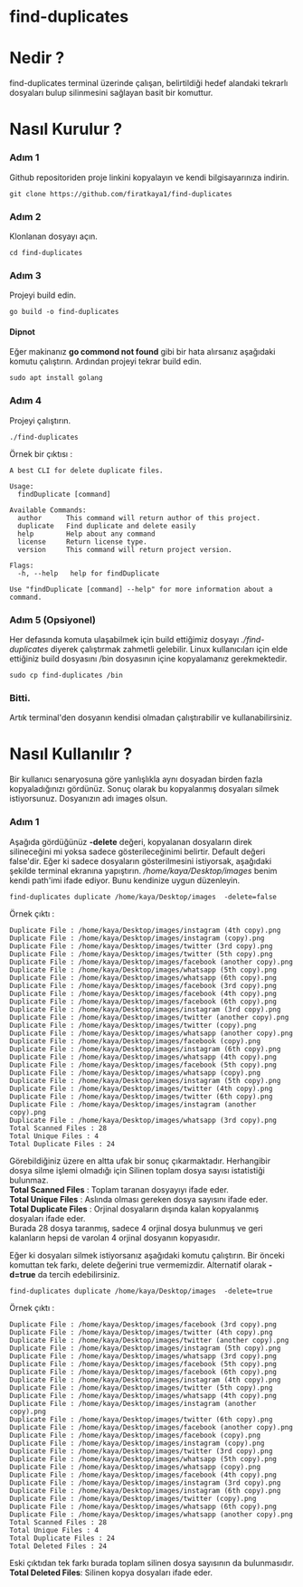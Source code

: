 # find-duplicates
# Nedir ? 
find-duplicates terminal üzerinde çalışan, belirtildiği hedef alandaki tekrarlı dosyaları bulup silinmesini sağlayan basit bir komuttur. 

# Nasıl Kurulur ?

### Adım 1
Github repositoriden proje linkini kopyalayın ve kendi bilgisayarınıza indirin.  
```
git clone https://github.com/firatkaya1/find-duplicates
```
### Adım 2

Klonlanan dosyayı açın. 
```
cd find-duplicates
```
### Adım 3 
Projeyi build edin.
```
go build -o find-duplicates
```
#### Dipnot
Eğer makinanız  **go commond not found** gibi bir hata alırsanız aşağıdaki komutu çalıştırın. Ardından projeyi tekrar build edin. 
```
sudo apt install golang
```
### Adım 4 
Projeyi çalıştırın. 
```
./find-duplicates
```
Örnek bir çıktısı : 
```
A best CLI for delete duplicate files.

Usage:
  findDuplicate [command]

Available Commands:
  author      This command will return author of this project.
  duplicate   Find duplicate and delete easily
  help        Help about any command
  license     Return license type.
  version     This command will return project version.

Flags:
  -h, --help   help for findDuplicate

Use "findDuplicate [command] --help" for more information about a command.

```
### Adım 5 (Opsiyonel)
Her defasında komuta ulaşabilmek için build ettiğimiz dosyayı *./find-duplicates* diyerek çalıştırmak zahmetli gelebilir. Linux kullanıcıları için elde ettiğiniz build dosyasını /bin dosyasının içine kopyalamanız gerekmektedir.
```
sudo cp find-duplicates /bin  
```
### Bitti. 
Artık terminal'den dosyanın kendisi olmadan çalıştırabilir ve kullanabilirsiniz. 

# Nasıl Kullanılır ? 

Bir kullanıcı senaryosuna göre yanlışlıkla aynı dosyadan birden fazla kopyaladığınızı gördünüz. Sonuç olarak bu kopyalanmış dosyaları silmek istiyorsunuz. 
Dosyanızın adı images olsun. 
### Adım 1 
Aşağıda gördüğünüz **-delete** değeri, kopyalanan dosyaların direk silineceğini mi yoksa sadece gösterileceğinimi belirtir. Default değeri false'dir.
Eğer ki sadece dosyaların gösterilmesini istiyorsak, aşağıdaki şekilde terminal ekranına yapıştırın. */home/kaya/Desktop/images* benim kendi path'imi ifade ediyor.
Bunu kendinize uygun düzenleyin.
```
find-duplicates duplicate /home/kaya/Desktop/images  -delete=false
```
Örnek çıktı : 

```
Duplicate File : /home/kaya/Desktop/images/instagram (4th copy).png
Duplicate File : /home/kaya/Desktop/images/instagram (copy).png
Duplicate File : /home/kaya/Desktop/images/twitter (3rd copy).png
Duplicate File : /home/kaya/Desktop/images/twitter (5th copy).png
Duplicate File : /home/kaya/Desktop/images/facebook (another copy).png
Duplicate File : /home/kaya/Desktop/images/whatsapp (5th copy).png
Duplicate File : /home/kaya/Desktop/images/whatsapp (6th copy).png
Duplicate File : /home/kaya/Desktop/images/facebook (3rd copy).png
Duplicate File : /home/kaya/Desktop/images/facebook (4th copy).png
Duplicate File : /home/kaya/Desktop/images/facebook (6th copy).png
Duplicate File : /home/kaya/Desktop/images/instagram (3rd copy).png
Duplicate File : /home/kaya/Desktop/images/twitter (another copy).png
Duplicate File : /home/kaya/Desktop/images/twitter (copy).png
Duplicate File : /home/kaya/Desktop/images/whatsapp (another copy).png
Duplicate File : /home/kaya/Desktop/images/facebook (copy).png
Duplicate File : /home/kaya/Desktop/images/instagram (6th copy).png
Duplicate File : /home/kaya/Desktop/images/whatsapp (4th copy).png
Duplicate File : /home/kaya/Desktop/images/facebook (5th copy).png
Duplicate File : /home/kaya/Desktop/images/whatsapp (copy).png
Duplicate File : /home/kaya/Desktop/images/instagram (5th copy).png
Duplicate File : /home/kaya/Desktop/images/twitter (4th copy).png
Duplicate File : /home/kaya/Desktop/images/twitter (6th copy).png
Duplicate File : /home/kaya/Desktop/images/instagram (another copy).png
Duplicate File : /home/kaya/Desktop/images/whatsapp (3rd copy).png
Total Scanned Files : 28
Total Unique Files : 4
Total Duplicate Files : 24

```
Görebildiğiniz üzere en altta ufak bir sonuç çıkarmaktadır. Herhangibir dosya silme işlemi olmadığı için Silinen toplam dosya sayısı istatistiği bulunmaz.   
**Total Scanned Files** : Toplam taranan dosyayıyı ifade eder.   
**Total Unique Files** : Aslında olması gereken dosya sayısını ifade eder.  
**Total Duplicate Files** : Orjinal dosyaların dışında kalan kopyalanmış dosyaları ifade eder.   
Burada 28 dosya taranmış, sadece 4 orjinal dosya bulunmuş ve geri kalanların hepsi de varolan 4 orjinal dosyanın kopyasıdır.   

Eğer ki dosyaları silmek istiyorsanız aşağıdaki komutu çalıştırın. Bir önceki komuttan tek farkı, delete değerini true vermemizdir. Alternatif olarak 
**-d=true** da tercih edebilirsiniz.

```
find-duplicates duplicate /home/kaya/Desktop/images  -delete=true

```
Örnek çıktı : 
```
Duplicate File : /home/kaya/Desktop/images/facebook (3rd copy).png
Duplicate File : /home/kaya/Desktop/images/twitter (4th copy).png
Duplicate File : /home/kaya/Desktop/images/twitter (another copy).png
Duplicate File : /home/kaya/Desktop/images/instagram (5th copy).png
Duplicate File : /home/kaya/Desktop/images/whatsapp (3rd copy).png
Duplicate File : /home/kaya/Desktop/images/facebook (5th copy).png
Duplicate File : /home/kaya/Desktop/images/facebook (6th copy).png
Duplicate File : /home/kaya/Desktop/images/instagram (4th copy).png
Duplicate File : /home/kaya/Desktop/images/twitter (5th copy).png
Duplicate File : /home/kaya/Desktop/images/whatsapp (4th copy).png
Duplicate File : /home/kaya/Desktop/images/instagram (another copy).png
Duplicate File : /home/kaya/Desktop/images/twitter (6th copy).png
Duplicate File : /home/kaya/Desktop/images/facebook (another copy).png
Duplicate File : /home/kaya/Desktop/images/facebook (copy).png
Duplicate File : /home/kaya/Desktop/images/instagram (copy).png
Duplicate File : /home/kaya/Desktop/images/twitter (3rd copy).png
Duplicate File : /home/kaya/Desktop/images/whatsapp (5th copy).png
Duplicate File : /home/kaya/Desktop/images/whatsapp (copy).png
Duplicate File : /home/kaya/Desktop/images/facebook (4th copy).png
Duplicate File : /home/kaya/Desktop/images/instagram (3rd copy).png
Duplicate File : /home/kaya/Desktop/images/instagram (6th copy).png
Duplicate File : /home/kaya/Desktop/images/twitter (copy).png
Duplicate File : /home/kaya/Desktop/images/whatsapp (6th copy).png
Duplicate File : /home/kaya/Desktop/images/whatsapp (another copy).png
Total Scanned Files : 28
Total Unique Files : 4
Total Duplicate Files : 24
Total Deleted Files : 24
```
Eski çıktıdan tek farkı burada toplam silinen dosya sayısının da bulunmasıdır.  
**Total Deleted Files**: Silinen kopya dosyaları ifade eder. 






